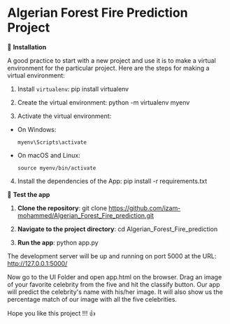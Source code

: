 
# Algerian Forest Fire Prediction Project

🔧 **Installation**

A good practice to start with a new project and use it is to make a virtual environment for the particular project. Here are the steps for making a virtual environment:

1. Install `virtualenv`:
pip install virtualenv



2. Create the virtual environment:
python -m virtualenv myenv



3. Activate the virtual environment:
- On Windows:
  ```
  myenv\Scripts\activate
  ```
- On macOS and Linux:
  ```
  source myenv/bin/activate
  ```

4. Install the dependencies of the App:
pip install -r requirements.txt

🚀 **Test the app**

1. **Clone the repository**:
git clone https://github.com/izam-mohammed/Algerian_Forest_Fire_prediction.git


2. **Navigate to the project directory**:
cd Algerian_Forest_Fire_prediction


3. **Run the app**:
python app.py


The development server will be up and running on port 5000 at the URL: http://127.0.0.1:5000/

Now go to the UI Folder and open app.html on the browser. Drag an image of your favorite celebrity from the five and hit the classify button. Our app will predict the celebrity's name with his/her image. It will also show us the percentage match of our image with all the five celebrities.

Hope you like this project !!! 👍


